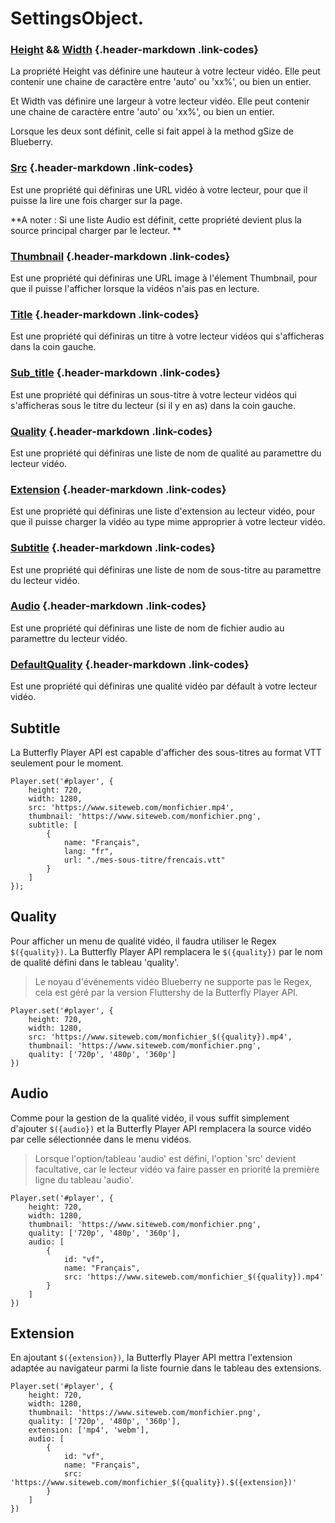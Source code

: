 # SettingsObject.

### [Height](./butterfly-api/SettingsObject#height) && [Width](./butterfly-api/SettingsObject#width) {.header-markdown .link-codes}
La propriété Height vas définire une hauteur à votre lecteur vidéo. Elle peut contenir une chaine de caractère entre 'auto' ou 'xx%', ou bien un entier.

Et Width vas définire une largeur à votre lecteur vidéo. Elle peut contenir une chaine de caractère entre 'auto' ou 'xx%', ou bien un entier.

Lorsque les deux sont définit, celle si fait appel à la method gSize de Blueberry.

### [Src](./butterfly-api/SettingsObject#src) {.header-markdown .link-codes}
Est une propriété qui définiras une URL vidéo à votre lecteur, pour que il puisse la lire une fois charger sur la page.

**A noter : Si une liste Audio est définit, cette propriété devient plus la source principal charger par le lecteur. **

### [Thumbnail](./butterfly-api/SettingsObject#thumbnail) {.header-markdown .link-codes}
Est une propriété qui définiras une URL image à l'élement Thumbnail, pour que il puisse l'afficher lorsque la vidéos n'ais pas en lecture.

### [Title](./butterfly-api/SettingsObject#title) {.header-markdown .link-codes}
Est une propriété qui définiras un titre à votre lecteur vidéos qui s'afficheras dans la coin gauche.

### [Sub_title](./butterfly-api/SettingsObject#sub_title) {.header-markdown .link-codes}
Est une propriété qui définiras un sous-titre à votre lecteur vidéos qui s'afficheras sous le titre du lecteur (si il y en as) dans la coin gauche.

### [Quality](./butterfly-api/SettingsObject#quality) {.header-markdown .link-codes}
Est une propriété qui définiras une liste de nom de qualité au paramettre du lecteur vidéo.

### [Extension](./butterfly-api/SettingsObject#extension) {.header-markdown .link-codes}
Est une propriété qui définiras une liste d'extension au lecteur vidéo, pour que il puisse charger la vidéo au type mime approprier à votre lecteur vidéo.

### [Subtitle](./butterfly-api/SettingsObject#subtitle) {.header-markdown .link-codes}
Est une propriété qui définiras une liste de nom de sous-titre au paramettre du lecteur vidéo.

### [Audio](./butterfly-api/SettingsObject#audio) {.header-markdown .link-codes}
Est une propriété qui définiras une liste de nom de fichier audio au paramettre du lecteur vidéo.

### [DefaultQuality](./butterfly-api/SettingsObject#defaultquality) {.header-markdown .link-codes}
Est une propriété qui définiras une qualité vidéo par défault à votre lecteur vidéo.


## Subtitle
La Butterfly Player API est capable d'afficher des sous-titres au format VTT seulement pour le moment.

```JS
Player.set('#player', {
    height: 720,
    width: 1280,
    src: 'https://www.siteweb.com/monfichier.mp4',
    thumbnail: 'https://www.siteweb.com/monfichier.png',
    subtitle: [
        {
            name: "Français",
            lang: "fr",
            url: "./mes-sous-titre/frencais.vtt"
        }
    ]
});
```

## Quality

Pour afficher un menu de qualité vidéo, il faudra utiliser le Regex `$({quality})`. La Butterfly Player API remplacera le `$({quality})` par le nom de qualité défini dans le tableau 'quality'.

> Le noyau d'événements vidéo Blueberry ne supporte pas le Regex, cela est géré par la version Fluttershy de la Butterfly Player API.

```JS
Player.set('#player', {
    height: 720,
    width: 1280,
    src: 'https://www.siteweb.com/monfichier_$({quality}).mp4',
    thumbnail: 'https://www.siteweb.com/monfichier.png',
    quality: ['720p', '480p', '360p']
})
```

## Audio
Comme pour la gestion de la qualité vidéo, il vous suffit simplement d'ajouter `$({audio})` et la Butterfly Player API remplacera la source vidéo par celle sélectionnée dans le menu vidéos.

> Lorsque l'option/tableau 'audio' est défini, l'option 'src' devient facultative, car le lecteur vidéo va faire passer en priorité la première ligne du tableau 'audio'.

```JS
Player.set('#player', {
    height: 720,
    width: 1280,
    thumbnail: 'https://www.siteweb.com/monfichier.png',
    quality: ['720p', '480p', '360p'],
    audio: [
        {
            id: "vf",
            name: "Français",
            src: 'https://www.siteweb.com/monfichier_$({quality}).mp4'
        }
    ]
})
```

## Extension
En ajoutant `$({extension})`, la Butterfly Player API mettra l'extension adaptée au navigateur parmi la liste fournie dans le tableau des extensions.

```JS
Player.set('#player', {
    height: 720,
    width: 1280,
    thumbnail: 'https://www.siteweb.com/monfichier.png',
    quality: ['720p', '480p', '360p'],
    extension: ['mp4', 'webm'],
    audio: [
        {
            id: "vf",
            name: "Français",
            src: 'https://www.siteweb.com/monfichier_$({quality}).$({extension})'
        }
    ]
})
```